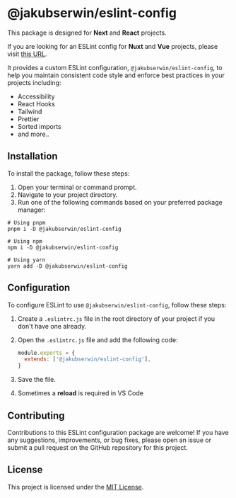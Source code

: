 # @jakubserwin/eslint-config

This package is designed for **Next** and **React** projects.

If you are looking for an ESLint config for **Nuxt** and **Vue** projects, please visit [this URL](https://github.com/jakubserwin/eslint-config-vue).

It provides a custom ESLint configuration, `@jakubserwin/eslint-config`, to help you maintain consistent code style and enforce best practices in your projects including:

- Accessibility
- React Hooks
- Tailwind
- Prettier
- Sorted imports
- and more..

## Installation

To install the package, follow these steps:

1. Open your terminal or command prompt.
2. Navigate to your project directory.
3. Run one of the following commands based on your preferred package manager:

```shell
# Using pnpm
pnpm i -D @jakubserwin/eslint-config

# Using npm
npm i -D @jakubserwin/eslint-config

# Using yarn
yarn add -D @jakubserwin/eslint-config
```
## Configuration

To configure ESLint to use `@jakubserwin/eslint-config`, follow these steps:

1. Create a `.eslintrc.js` file in the root directory of your project if you don't have one already.
2. Open the `.eslintrc.js` file and add the following code:

   ```javascript
   module.exports = {
     extends: ['@jakubserwin/eslint-config'],
   }
   ```

3. Save the file.
4. Sometimes a **reload** is required in VS Code

## Contributing

Contributions to this ESLint configuration package are welcome! If you have any suggestions, improvements, or bug fixes, please open an issue or submit a pull request on the GitHub repository for this project.

## License

This project is licensed under the [MIT License](LICENSE).